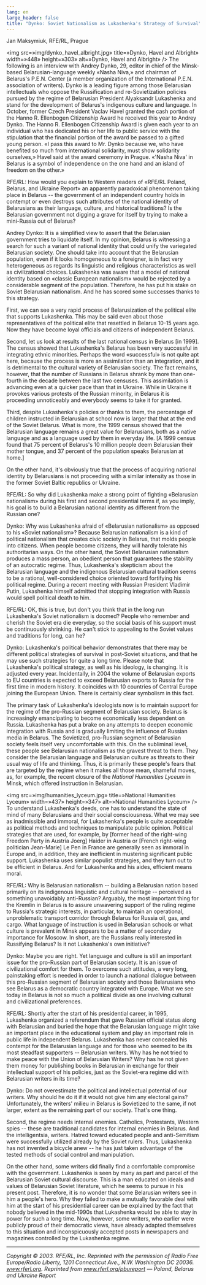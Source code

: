 ```yaml
---
lang: en
large_header: false
title: "Dynko: Soviet Nationalism as Lukashenka's Strategy of Survival"
---
```



Jan Maksymiuk, RFE/RL, Prague

<img src=»img/dynko_havel_albright.jpg» title=»Dynko, Havel and Albright» width=»448» height=»303» alt=»Dynko, Havel and Albright» /> The following is an interview with Andrey Dynko, 29, editor in chief of the Minsk-based Belarusian-language weekly «Nasha Niva,» and chairman of Belarus's P.E.N. Center (a member organization of the International P.E.N. association of writers). Dynko is a leading figure among those Belarusian intellectuals who oppose the Russification and re-Sovietization policies pursued by the regime of Belarusian President Alyaksandr Lukashenka and stand for the development of Belarus's indigenous culture and language. In October, former Czech President Vaclav Havel granted the cash portion of the Hanno R. Ellenbogen Citizenship Award he received this year to Andrey Dynko. The Hanno R. Ellenbogen Citizenship Award is given each year to an individual who has dedicated his or her life to public service with the stipulation that the financial portion of the award be passed to a gifted young person. «I pass this award to Mr. Dynko because we, who have benefited so much from international solidarity, must show solidarity ourselves,» Havel said at the award ceremony in Prague. «'Nasha Niva' in Belarus is a symbol of independence on the one hand and an island of freedom on the other.»

RFE/RL: How would you explain to Western readers of «RFE/RL Poland, Belarus, and Ukraine Report» an apparently paradoxical phenomenon taking place in Belarus -- the government of an independent country holds in contempt or even destroys such attributes of the national identity of Belarusians as their language, culture, and historical traditions? Is the Belarusian government not digging a grave for itself by trying to make a mini-Russia out of Belarus?

Andrey Dynko: It is a simplified view to assert that the Belarusian government tries to liquidate itself. In my opinion, Belarus is witnessing a search for such a variant of national identity that could unify the variegated Belarusian society. One should take into account that the Belarusian population, even if it looks homogeneous to a foreigner, is in fact very heterogeneous as regards its linguistic and religious characteristics as well as civilizational choices. Lukashenka was aware that a model of national identity based on «classic European nationalism» would be rejected by a considerable segment of the population. Therefore, he has put his stake on Soviet Belarusian nationalism. And he has scored some successes thanks to this strategy.

First, we can see a very rapid process of Belarusization of the political elite that supports Lukashenka. This may be said even about those representatives of the political elite that resettled in Belarus 10-15 years ago. Now they have become loyal officials and citizens of independent Belarus.

Second, let us look at results of the last national census in Belarus [in 1999]. The census showed that Lukashenka's Belarus has been very successful in integrating ethnic minorities. Perhaps the word «successful» is not quite apt here, because the process is more an assimilation than an integration, and it is detrimental to the cultural variety of Belarusian society. The fact remains, however, that the number of Russians in Belarus shrank by more than one-fourth in the decade between the last two censuses. This assimilation is advancing even at a quicker pace than that in Ukraine. While in Ukraine it provokes various protests of the Russian minority, in Belarus it is proceeding unnoticeably and everybody seems to take it for granted.

Third, despite Lukashenka's policies or thanks to them, the percentage of children instructed in Belarusian at school now is larger that that at the end of the Soviet Belarus. What is more, the 1999 census showed that the Belarusian language remains a great value for Belarusians, both as a native language and as a language used by them in everyday life. [A 1999 census found that 75 percent of Belarus's 10 million people deem Belarusian their mother tongue, and 37 percent of the population speaks Belarusian at home.]

On the other hand, it's obviously true that the process of acquiring national identity by Belarusians is not proceeding with a similar intensity as those in the former Soviet Baltic republics or Ukraine.

RFE/RL: So why did Lukashenka make a strong point of fighting «Belarusian nationalism» during his first and second presidential terms if, as you imply, his goal is to build a Belarusian national identity as different from the Russian one?

Dynko: Why was Lukashenka afraid of «Belarusian nationalism» as opposed to his «Soviet nationalism»? Because Belarusian nationalism is a kind of political nationalism that creates civic society in Belarus, that molds people into citizens. When people become citizens, they will hardly tolerate his authoritarian ways. On the other hand, the Soviet Belarusian nationalism produces a mass person, an obedient person that guarantees the stability of an autocratic regime. Thus, Lukashenka's skepticism about the Belarusian language and the indigenous Belarusian cultural tradition seems to be a rational, well-considered choice oriented toward fortifying his political regime. During a recent meeting with Russian President Vladimir Putin, Lukashenka himself admitted that stopping integration with Russia would spell political death to him.

RFE/RL: OK, this is true, but don't you think that in the long run Lukashenka's Soviet nationalism is doomed? People who remember and cherish the Soviet era die everyday, so the social basis of his support must be continuously shrinking. He can't stick to appealing to the Soviet values and traditions for long, can he?

Dynko: Lukashenka's political behavior demonstrates that there may be different political strategies of survival in post-Soviet situations, and that he may use such strategies for quite a long time. Please note that Lukashenka's political strategy, as well as his ideology, is changing. It is adjusted every year. Incidentally, in 2004 the volume of Belarusian exports to EU countries is expected to exceed Belarusian exports to Russia for the first time in modern history. It coincides with 10 countries of Central Europe joining the European Union. There is certainly clear symbolism in this fact.

The primary task of Lukashenka's ideologists now is to maintain support for the regime of the pro-Russian segment of Belarusian society. Belarus is increasingly emancipating to become economically less dependent on Russia. Lukashenka has put a brake on any attempts to deepen economic integration with Russia and is gradually limiting the influence of Russian media in Belarus. The Sovietized, pro-Russian segment of Belarusian society feels itself very uncomfortable with this. On the subliminal level, these people see Belarusian nationalism as the gravest threat to them. They consider the Belarusian language and Belarusian culture as threats to their usual way of life and thinking. Thus, it is primarily these people's fears that are targeted by the regime when it makes all those mean, shameful moves, as, for example, the recent closure of the  *National Humanities Lyceum*  in Minsk, which offered instruction in Belarusian.

<img src=»img/humanities_lyceum.jpg» title=»National Humanities Lyceum» width=»437» height=»347» alt=»National Humanities Lyceum» /> To understand Lukashenka's deeds, one has to understand the state of mind of many Belarusians and their social consciousness. What we may see as inadmissible and immoral, for Lukashenka's people is quite acceptable as political methods and techniques to manipulate public opinion. Political strategies that are used, for example, by [former head of the right-wing Freedom Party in Austria Joerg] Haider in Austria or [French right-wing politician Jean-Marie] Le Pen in France are generally seen as immoral in Europe and, in addition, they are inefficient in mustering significant public support. Lukashenka uses similar populist strategies, and they turn out to be efficient in Belarus. And for Lukashenka and his aides, efficient means moral.

RFE/RL: Why is Belarusian nationalism -- building a Belarusian nation based primarily on its indigenous linguistic and cultural heritage -- perceived as something unavoidably anti-Russian? Arguably, the most important thing for the Kremlin in Belarus is to assure unwavering support of the ruling regime to Russia's strategic interests, in particular, to maintain an operational, unproblematic transport corridor through Belarus for Russia oil, gas, and cargo. What language of instruction is used in Belarusian schools or what culture is prevalent in Minsk appears to be a matter of secondary importance for Moscow. In short, are the Russians really interested in Russifying Belarus? Is it not Lukashenka's own initiative?

Dynko: Maybe you are right. Yet language and culture is still an important issue for the pro-Russian part of Belarusian society. It is an issue of civilizational comfort for them. To overcome such attitudes, a very long, painstaking effort is needed in order to launch a national dialogue between this pro-Russian segment of Belarusian society and those Belarusians who see Belarus as a democratic country integrated with Europe. What we see today in Belarus is not so much a political divide as one involving cultural and civilizational preferences.

RFE/RL: Shortly after the start of his presidential career, in 1995, Lukashenka organized a referendum that gave Russian official status along with Belarusian and buried the hope that the Belarusian language might take an important place in the educational system and play an important role in public life in independent Belarus. Lukashenka has never concealed his contempt for the Belarusian language and for those who seemed to be its most steadfast supporters -- Belarusian writers. Why has he not tried to make peace with the Union of Belarusian Writers? Why has he not given them money for publishing books in Belarusian in exchange for their intellectual support of his policies, just as the Soviet-era regime did with Belarusian writers in its time?

Dynko: Do not overestimate the political and intellectual potential of our writers. Why should he do it if it would not give him any electoral gains? Unfortunately, the writers' milieu in Belarus is Sovietized to the same, if not larger, extent as the remaining part of our society. That's one thing.

Second, the regime needs internal enemies. Catholics, Protestants, Western spies -- these are traditional candidates for internal enemies in Belarus. And the intelligentsia, writers. Hatred toward educated people and anti-Semitism were successfully utilized already by the Soviet rulers. Thus, Lukashenka has not invented a bicycle anew -- he has just taken advantage of the tested methods of social control and manipulation.

On the other hand, some writers did finally find a comfortable compromise with the government. Lukashenka is seen by many as part and parcel of the Belarusian Soviet cultural discourse. This is a man educated on ideals and values of Belarusian Soviet literature, which he seems to pursue in his present post. Therefore, it is no wonder that some Belarusian writers see in him a people's hero. Why they failed to make a mutually favorable deal with him at the start of his presidential career can be explained by the fact that nobody believed in the mid-1990s that Lukashenka would be able to stay in power for such a long time. Now, however, some writers, who earlier were publicly proud of their democratic views, have already adapted themselves to this situation and inconspicuously accepted posts in newspapers and magazines controlled by the Lukashenka regime.

<hr />

 *Copyright © 2003. RFE/RL, Inc. Reprinted with the permission of Radio Free Europe/Radio Liberty, 1201 Connecticut Ave., N.W. Washington DC 20036. www.rferl.org. Reprinted from www.rferl.org/pbureport — Poland, Belarus and Ukraine Report* 

